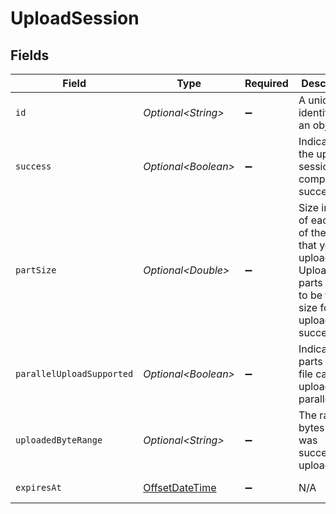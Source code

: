 # UploadSession


## Fields

| Field                                                                                                                             | Type                                                                                                                              | Required                                                                                                                          | Description                                                                                                                       | Example                                                                                                                           |
| --------------------------------------------------------------------------------------------------------------------------------- | --------------------------------------------------------------------------------------------------------------------------------- | --------------------------------------------------------------------------------------------------------------------------------- | --------------------------------------------------------------------------------------------------------------------------------- | --------------------------------------------------------------------------------------------------------------------------------- |
| `id`                                                                                                                              | *Optional\<String>*                                                                                                               | :heavy_minus_sign:                                                                                                                | A unique identifier for an object.                                                                                                | 12345                                                                                                                             |
| `success`                                                                                                                         | *Optional\<Boolean>*                                                                                                              | :heavy_minus_sign:                                                                                                                | Indicates if the upload session was completed successfully.                                                                       | true                                                                                                                              |
| `partSize`                                                                                                                        | *Optional\<Double>*                                                                                                               | :heavy_minus_sign:                                                                                                                | Size in bytes of each part of the file that you will upload. Uploaded parts need to be this size for the upload to be successful. | 1000000                                                                                                                           |
| `parallelUploadSupported`                                                                                                         | *Optional\<Boolean>*                                                                                                              | :heavy_minus_sign:                                                                                                                | Indicates if parts of the file can uploaded in parallel.                                                                          | true                                                                                                                              |
| `uploadedByteRange`                                                                                                               | *Optional\<String>*                                                                                                               | :heavy_minus_sign:                                                                                                                | The range of bytes that was successfully uploaded.                                                                                | 0-42                                                                                                                              |
| `expiresAt`                                                                                                                       | [OffsetDateTime](https://docs.oracle.com/javase/8/docs/api/java/time/OffsetDateTime.html)                                         | :heavy_minus_sign:                                                                                                                | N/A                                                                                                                               | 2022-09-30T07:43:32.000Z                                                                                                          |